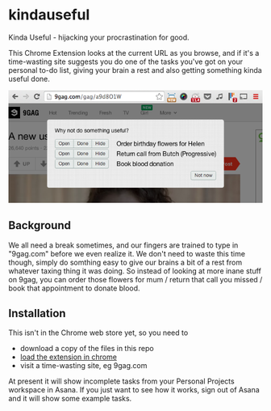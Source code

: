 kindauseful
===========

Kinda Useful - hijacking your procrastination for good.

This Chrome Extension looks at the current URL as you browse, and if it's a time-wasting site suggests you do one of the tasks you've got on your personal to-do list, giving your brain a rest and also getting something kinda useful done.

![screenshot](/screenshot.png "Screenshot")

Background
----------

We all need a break sometimes, and our fingers are trained to type in "9gag.com" before we even realize it. We don't need to waste this time though, simply do somthing easy to give our brains a bit of a rest from whatever taxing thing it was doing. So instead of looking at more inane stuff on 9gag, you can order those flowers for mum / return that call you missed / book that appointment to donate blood.


Installation
------------

This isn't in the Chrome web store yet, so you need to

* download a copy of the files in this repo
* [load the extension in chrome](https://developer.chrome.com/extensions/getstarted#unpacked)
* visit a time-wasting site, eg 9gag.com

At present it will show incomplete tasks from your Personal Projects workspace in Asana. If you just want to see how it works, sign out of Asana and it will show some example tasks.
